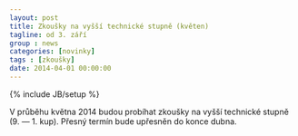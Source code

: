 ```yaml
---
layout: post
title: Zkoušky na vyšší technické stupně (květen)
tagline: od 3. září
group : news
categories: [novinky]
tags : [zkoušky]
date: 2014-04-01 00:00:00
---
```

{% include JB/setup %}

V průběhu května 2014 budou probíhat zkoušky na vyšší technické stupně (9. &mdash; 1. kup).
Přesný termín bude upřesněn do konce dubna.